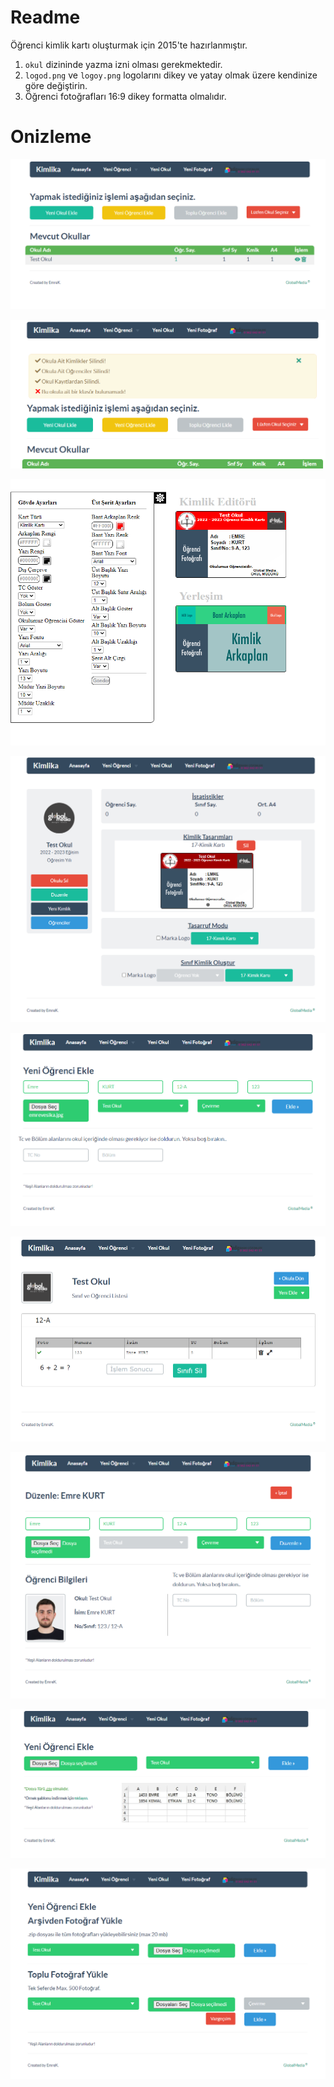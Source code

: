 # Readme

Öğrenci kimlik kartı oluşturmak için 2015'te hazırlanmıştır. 

1. `okul` dizininde yazma izni olması gerekmektedir.
2. `logod.png` ve `logoy.png` logolarını dikey ve yatay olmak üzere kendinize göre değiştirin.
3. Öğrenci fotoğrafları 16:9 dikey formatta olmalıdır.


# Onizleme

![Screenshot0](/screenshots/Screenshot0.png)

![Screenshot1](/screenshots/Screenshot1.png)

![Screenshot2](/screenshots/Screenshot2.png)

![Screenshot3](/screenshots/Screenshot3.png)

![Screenshot4](/screenshots/Screenshot4.png)

![Screenshot5](/screenshots/Screenshot5.png)

![Screenshot6](/screenshots/Screenshot6.png)

![Screenshot7](/screenshots/Screenshot7.png)

![Screenshot8](/screenshots/Screenshot8.png)
